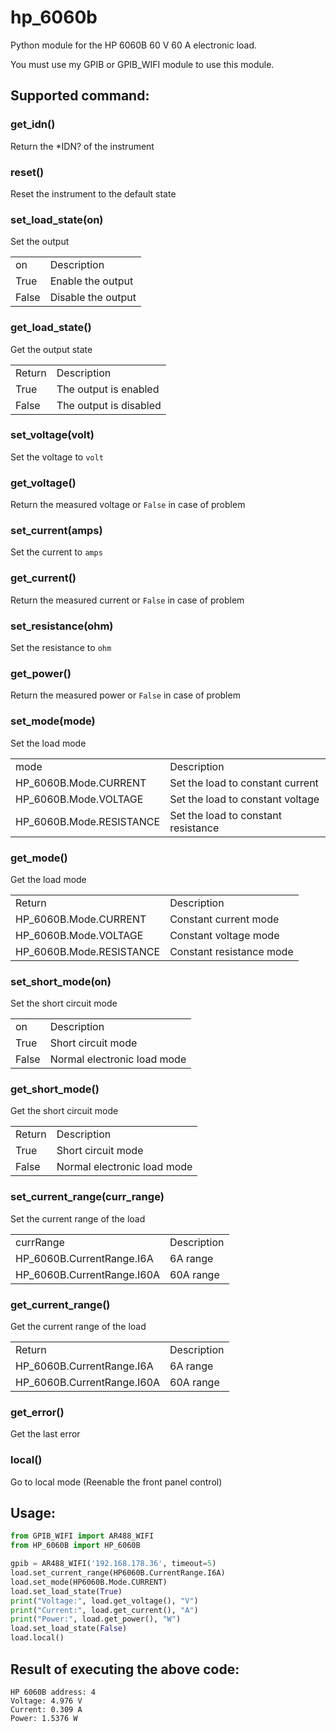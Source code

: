# hp_6060b
Python module for the HP 6060B 60 V 60 A electronic load.

You must use my GPIB or GPIB_WIFI module to use this module.

## Supported command:
### get_idn()
Return the *IDN? of the instrument

### reset()
Reset the instrument to the default state

### set_load_state(on)
Set the output
<table>
  <tr><td>on</td><td>Description</td></tr>
  <tr><td>True</td><td>Enable the output</td></tr>
  <tr><td>False</td><td>Disable the output</td></tr>
</table>

### get_load_state()
Get the output state
<table>
  <tr><td>Return</td><td>Description</td></tr>
  <tr><td>True</td><td>The output is enabled</td></tr>
  <tr><td>False</td><td>The output is disabled</td></tr>
</table>

### set_voltage(volt)
Set the voltage to `volt`

### get_voltage()
Return the measured voltage or `False` in case of problem

### set_current(amps)
Set the current to `amps`

### get_current()
Return the measured current or `False` in case of problem

### set_resistance(ohm)
Set the resistance to `ohm`

### get_power()
Return the measured power or `False` in case of problem

### set_mode(mode)
Set the load mode
<table>
  <tr><td>mode</td><td>Description</td></tr>
  <tr><td>HP_6060B.Mode.CURRENT</td><td>Set the load to constant current</td></tr>
  <tr><td>HP_6060B.Mode.VOLTAGE</td><td>Set the load to constant voltage</td></tr>
  <tr><td>HP_6060B.Mode.RESISTANCE</td><td>Set the load to constant resistance</td></tr>
</table>

### get_mode()
Get the load mode
<table>
  <tr><td>Return </td><td>Description</td></tr>
  <tr><td>HP_6060B.Mode.CURRENT</td><td>Constant current mode</td></tr>
  <tr><td>HP_6060B.Mode.VOLTAGE</td><td>Constant voltage mode</td></tr>
  <tr><td>HP_6060B.Mode.RESISTANCE</td><td>Constant resistance mode</td></tr>
</table>

### set_short_mode(on)
Set the short circuit mode
<table>
  <tr><td>on</td><td>Description</td></tr>
  <tr><td>True</td><td>Short circuit mode</td></tr>
  <tr><td>False</td><td>Normal electronic load mode</td></tr>
</table>

### get_short_mode()
Get the short circuit mode
<table>
  <tr><td>Return</td><td>Description</td></tr>
  <tr><td>True</td><td>Short circuit mode</td></tr>
  <tr><td>False</td><td>Normal electronic load mode</td></tr>
</table>

### set_current_range(curr_range)
Set the current range of the load
<table>
  <tr><td>currRange</td><td>Description</td></tr>
  <tr><td>HP_6060B.CurrentRange.I6A</td><td>6A range</td></tr>
  <tr><td>HP_6060B.CurrentRange.I60A</td><td>60A range</td></tr>
</table>

### get_current_range()
Get the current range of the load
<table>
  <tr><td>Return</td><td>Description</td></tr>
  <tr><td>HP_6060B.CurrentRange.I6A</td><td>6A range</td></tr>
  <tr><td>HP_6060B.CurrentRange.I60A</td><td>60A range</td></tr>
</table>

### get_error()
Get the last error

### local()
Go to local mode (Reenable the front panel control)

## Usage:
```python
from GPIB_WIFI import AR488_WIFI
from HP_6060B import HP_6060B

gpib = AR488_WIFI('192.168.178.36', timeout=5)
load.set_current_range(HP6060B.CurrentRange.I6A)
load.set_mode(HP6060B.Mode.CURRENT)
load.set_load_state(True)
print("Voltage:", load.get_voltage(), "V")
print("Current:", load.get_current(), "A")
print("Power:", load.get_power(), "W")
load.set_load_state(False)
load.local()
```
## Result of executing the above code:
```
HP 6060B address: 4
Voltage: 4.976 V
Current: 0.309 A
Power: 1.5376 W
```

